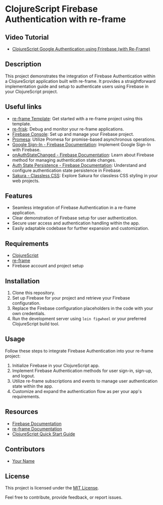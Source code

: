 # ClojureScript Firebase Authentication with re-frame

## Video Tutorial

- [ClojureScript Google Authentication using Frirebase (with Re-Frame)](https://youtu.be/3rYbbGvk3Hw)

## Description

This project demonstrates the integration of Firebase Authentication within a ClojureScript application built with re-frame. It provides a straightforward implementation guide and setup to authenticate users using Firebase in your ClojureScript project.

## Useful links

- [re-frame Template](https://calva.io/re-frame-template/): Get started with a re-frame project using this template.
- [re-frisk](https://github.com/flexsurfer/re-frisk): Debug and monitor your re-frame applications.
- [Firebase Console](https://console.firebase.google.com/u/0/): Set up and manage your Firebase project.
- [Promesa](https://github.com/funcool/promesa): Utilize Promesa for promise-based asynchronous operations.
- [Google Sign-In - Firebase Documentation](https://firebase.google.com/docs/auth/web/google-signin): Implement Google Sign-In with Firebase.
- [onAuthStateChanged - Firebase Documentation](https://firebase.google.com/docs/auth/web/manage-users): Learn about Firebase method for managing authentication state changes.
- [Auth State Persistence - Firebase Documentation](https://firebase.google.com/docs/auth/web/auth-state-persistence): Understand and configure authentication state persistence in Firebase.
- [Sakura - Classless CSS](https://oxal.org/projects/sakura/): Explore Sakura for classless CSS styling in your web projects.

## Features

- Seamless integration of Firebase Authentication in a re-frame application.
- Clear demonstration of Firebase setup for user authentication.
- Secure user access and authentication handling within the app.
- Easily adaptable codebase for further expansion and customization.

## Requirements

- [ClojureScript](https://clojurescript.org/guides/quick-start)
- [re-frame](https://github.com/day8/re-frame)
- Firebase account and project setup

## Installation

1. Clone this repository.
2. Set up Firebase for your project and retrieve your Firebase configuration.
3. Replace the Firebase configuration placeholders in the code with your own credentials.
4. Run the development server using `lein figwheel` or your preferred ClojureScript build tool.

## Usage

Follow these steps to integrate Firebase Authentication into your re-frame project:

1. Initialize Firebase in your ClojureScript app.
2. Implement Firebase Authentication methods for user sign-in, sign-up, and logout.
3. Utilize re-frame subscriptions and events to manage user authentication state within the app.
4. Customize and expand the authentication flow as per your app's requirements.

## Resources

- [Firebase Documentation](https://firebase.google.com/docs)
- [re-frame Documentation](https://github.com/day8/re-frame)
- [ClojureScript Quick Start Guide](https://clojurescript.org/guides/quick-start)

## Contributors

- [Your Name](https://github.com/yourusername)

## License

This project is licensed under the [MIT License](LICENSE).

Feel free to contribute, provide feedback, or report issues.
